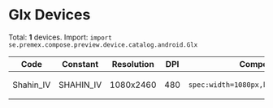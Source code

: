 # Glx Devices

Total: **1** devices. Import: `import se.premex.compose.preview.device.catalog.android.Glx`

| Code | Constant | Resolution | DPI | Compose Spec | Preview Usage |
|------|----------|------------|-----|-------------|---------------|
| Shahin_IV | SHAHIN_IV | 1080x2460 | 480 | `spec:width=1080px,height=2460px,dpi=480` | `@Preview(device = Glx.SHAHIN_IV)` |

<!-- Generated automatically. Do not edit manually. -->
